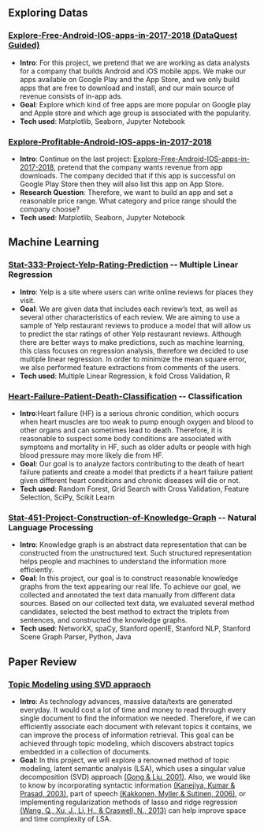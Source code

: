 ## Exploring Datas

### [Explore-Free-Android-IOS-apps-in-2017-2018 (DataQuest Guided)](https://github.com/JasmineWang553/Profitable-IOS-android-app-analysis)
- **Intro**: For this project, we pretend that we are working as data analysts for a company that builds Android and iOS mobile apps. We make our apps available on Google Play and the App Store, and we only build apps that are free to download and install, and our main source of revenue consists of in-app ads.
- **Goal**: Explore which kind of free apps are more popular on Google play and Apple store and which age group is associated with the popularity.
- **Tech used**: Matplotlib, Seaborn, Jupyter Notebook

### [Explore-Profitable-Android-IOS-apps-in-2017-2018](https://github.com/JasmineWang553/DQ_Explore-Android-IOS-apps-in-2017-2018)
- **Intro**: Continue on the last project: [Explore-Free-Android-IOS-apps-in-2017-2018](https://github.com/JasmineWang553/Profitable-IOS-android-app-analysis/blob/master/Explore%20profitable%20IOS%20%26%20Android%20App%20Analysis.ipynb), pretend that the company wants revenue from app downloads. The company decided that if this app is successful on Google Play Store then they will also list this app on App Store.
- **Research Question**: Therefore, we want to build an app and set a reasonable price range. What category and price range should the company choose? 
- **Tech used**: Matplotlib, Seaborn, Jupyter Notebook



## Machine Learning
### [Stat-333-Project-Yelp-Rating-Prediction](https://github.com/JasmineWang553/Stat-333-Project-Yelp-Rating-Prediction) -- Multiple Linear Regression
- **Intro**: Yelp is a site where users can write online reviews for places they visit. 
- **Goal**: We are given data that includes each review’s text, as well as several other characteristics of each review. We are aiming to use a sample of Yelp restaurant reviews to produce a model that will allow us to predict the star ratings of other Yelp restaurant reviews. Although there are better ways to make predictions, such as machine learning, this class focuses on regression analysis, therefore we decided to use multiple linear regression. In order to minimize the mean square error, we also performed feature extractions from comments of the users. 
- **Tech used**: Multiple Linear Regression, k fold Cross Validation, R

### [Heart-Failure-Patient-Death-Classification](https://github.com/JasmineWang553/Heart-Failure-Patient-Death-Classification) -- Classification
- **Intro**:Heart failure (HF) is a serious chronic condition, which occurs when heart muscles are too weak to pump enough oxygen and blood to other organs and can sometimes lead to death. Therefore, it is reasonable to suspect some body conditions are associated with symptoms and mortality in HF, such as older adults or people with high blood pressure may more likely die from HF. 
- **Goal**: Our goal is to analyze factors contributing to the death of heart failure patients and create a model that predicts if a heart failure patient given different heart conditions and chronic diseases will die or not.
- **Tech used**: Random Forest, Grid Search with Cross Validation, Feature Selection, SciPy, Scikit Learn

### [Stat-451-Project-Construction-of-Knowledge-Graph](https://github.com/JasmineWang553/Stat-451-Project-Construction-of-Knowledge-Graph) -- Natural Language Processing
- **Intro**: Knowledge graph is an abstract data representation that can be constructed from the unstructured text. Such structured representation helps people and machines to understand the information more efficiently. 
- **Goal**: In this project, our goal is to construct reasonable knowledge graphs from the text appearing our real life. To achieve our goal, we collected and annotated the text data manually from different data sources. Based on our collected text data, we evaluated several method candidates, selected the best method to extract the triplets from sentences, and constructed the knowledge graphs. 
- **Tech used**: NetworkX, spaCy, Stanford openIE, Stanford NLP, Stanford Scene Graph Parser, Python, Java


## Paper Review

### [Topic Modeling using SVD appraoch](https://github.com/JasmineWang553/CS-532-Project-Topic-modeling-LSA-paper-review)
- **Intro**: As technology advances, massive data/texts are generated everyday. It would cost a lot of time and money to read through every single document to find the information we needed. Therefore, if we can efficiently associate each document with relevant topics it contains, we can improve the process of information retrieval. This goal can be achieved through topic modeling, which discovers abstract topics embedded in a collection of documents. 
- **Goal**: In this project, we will explore a renowned method of topic modeling, latent semantic analysis (LSA), which uses a singular value decomposition (SVD) approach [(Gong & Liu, 2001)](https://www.cs.bham.ac.uk/~pxt/IDA/text_summary.pdf). Also, we would like to know by incorporating syntactic information [(Kanejiya, Kumar & Prasad, 2003)](https://doi.org/10.3115/1118894.1118902), part of speech [(Kakkonen, Myller & Sutinen, 2006)](https://arxiv.org/abs/cs/0610118), or implementing regularization methods of lasso and ridge regression [(Wang, Q., Xu, J., Li, H., & Craswell, N., 2013)](http://www.hangli-hl.com/uploads/3/1/6/8/3168008/rlsi-tois-revision.pdf) can help improve space and time complexity of LSA.



